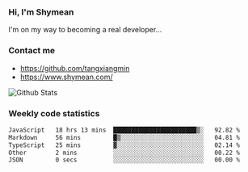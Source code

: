 ### Hi, I'm Shymean

I'm on my way to becoming a real developer...

### Contact me

- <https://github.com/tangxiangmin>
- <https://www.shymean.com/>

![Github Stats](https://github-readme-stats.vercel.app/api?username=tangxiangmin&show_icons=true&theme=dark)


###  Weekly code statistics

<!--START_SECTION:waka-->

```txt
JavaScript   18 hrs 13 mins  ███████████████████████▒░   92.82 %
Markdown     56 mins         █▒░░░░░░░░░░░░░░░░░░░░░░░   04.81 %
TypeScript   25 mins         ▓░░░░░░░░░░░░░░░░░░░░░░░░   02.14 %
Other        2 mins          ░░░░░░░░░░░░░░░░░░░░░░░░░   00.22 %
JSON         0 secs          ░░░░░░░░░░░░░░░░░░░░░░░░░   00.00 %
```

<!--END_SECTION:waka-->